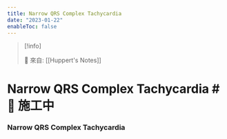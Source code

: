 ```yaml
---
title: Narrow QRS Complex Tachycardia
date: "2023-01-22"
enableToc: false
---
```


> [!info]
>
> 🌱 來自: [[Huppert's Notes]]

# Narrow QRS Complex Tachycardia #🚧 施工中

### Narrow QRS Complex Tachycardia

